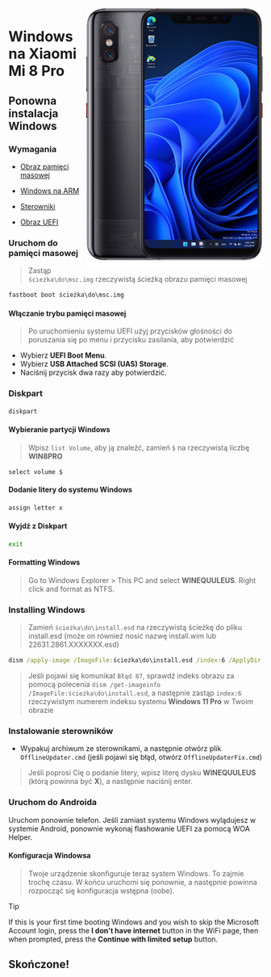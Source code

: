 <img align="right" src="https://github.com/n00b69/woa-equuleus/blob/main/equuleus.png" width="350" alt="Windows 11 running on equuleus">

# Windows na Xiaomi Mi 8 Pro

## Ponowna instalacja Windows

### Wymagania
- [Obraz pamięci masowej](https://github.com/n00b69/woa-equuleus/releases/download/Files/msc.img)

- [Windows na ARM](https://arkt-7.github.io/woawin/)

- [Sterowniki](https://github.com/n00b69/woa-equuleus/releases/tag/Drivers)

- [Obraz UEFI](https://github.com/n00b69/woa-equuleus/releases/tag/UEFI)

### Uruchom do pamięci masowej
> Zastąp `ścieżka\do\msc.img` rzeczywistą ścieżką obrazu pamięci masowej
```cmd
fastboot boot ścieżka\do\msc.img
```

#### Włączanie trybu pamięci masowej
> Po uruchomieniu systemu UEFI użyj przycisków głośności do poruszania się po menu i przycisku zasilania, aby potwierdzić
- Wybierz **UEFI Boot Menu**.
- Wybierz **USB Attached SCSI (UAS) Storage**.
- Naciśnij przycisk dwa razy aby potwierdzić.

### Diskpart
```cmd
diskpart
```

#### Wybieranie partycji Windows
> Wpisz `list Volume`, aby ją znaleźć, zamień `$` na rzeczywistą liczbę **WIN8PRO**
```diskpart
select volume $
```

#### Dodanie litery do systemu Windows
```cmd
assign letter x
```

#### Wyjdź z Diskpart
```cmd
exit
```

#### Formatting Windows
> Go to Windows Explorer > This PC and select **WINEQUULEUS**. Right click and format as NTFS.

### Installing Windows
> Zamień `ścieżka\do\install.esd` na rzeczywistą ścieżkę do pliku install.esd (może on również nosić nazwę install.wim lub 22631.2861.XXXXXXX.esd)
```cmd
dism /apply-image /ImageFile:ścieżka\do\install.esd /index:6 /ApplyDir:X:\
```

> Jeśli pojawi się komunikat `Błąd 87`, sprawdź indeks obrazu za pomocą polecenia `dism /get-imageinfo /ImageFile:ścieżka\do\install.esd`, a następnie zastąp `index:6` rzeczywistym numerem indeksu systemu **Windows 11 Pro** w Twoim obrazie

### Instalowanie sterowników
- Wypakuj archiwum ze sterownikami, a następnie otwórz plik `OfflineUpdater.cmd` (jeśli pojawi się błąd, otwórz `OfflineUpdaterFix.cmd`)
 
> Jeśli poprosi Cię o podanie litery, wpisz literę dysku **WINEQUULEUS** (którą powinna być **X**), a następnie naciśnij enter.

### Uruchom do Androida
Uruchom ponownie telefon. Jeśli zamiast systemu Windows wylądujesz w systemie Android, ponownie wykonaj flashowanie UEFI za pomocą WOA Helper.

#### Konfiguracja Windowsa
> Twoje urządzenie skonfiguruje teraz system Windows. To zajmie trochę czasu. W końcu uruchomi się ponownie, a następnie powinna rozpocząć się konfiguracja wstępna (oobe).

> [!Tip]
> If this is your first time booting Windows and you wish to skip the Microsoft Account login, press the **I don't have internet** button in the WiFi page, then when prompted, press the **Continue with limited setup** button.

## Skończone!
















